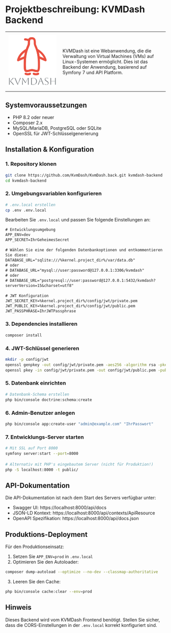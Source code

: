 # Projektbeschreibung: KVMDash Backend

<table style="border-collapse: collapse; width: 100%;">
    <tr>
        <td style="width: 150px; padding: 10px; vertical-align: middle;">
            <img src="https://github.com/KvmDash/.github/raw/main/profile/kvmdash.svg" alt="KvmDash Logo" style="max-width: 100%;">
        </td>
        <td style="padding: 10px; vertical-align: middle;">
            KVMDash ist eine Webanwendung, die die Verwaltung von Virtual Machines (VMs) auf Linux-Systemen ermöglicht. 
            Dies ist das Backend der Anwendung, basierend auf Symfony 7 und API Platform.</td>
    </tr>
</table>

## Systemvoraussetzungen

* PHP 8.2 oder neuer
* Composer 2.x
* MySQL/MariaDB, PostgreSQL oder SQLite
* OpenSSL für JWT-Schlüsselgenerierung

## Installation & Konfiguration

### 1. Repository klonen

```bash
git clone https://github.com/KvmDash/KvmDash.back.git kvmdash-backend
cd kvmdash-backend
```

### 2. Umgebungsvariablen konfigurieren

```bash
# .env.local erstellen
cp .env .env.local
```

Bearbeiten Sie `.env.local` und passen Sie folgende Einstellungen an:

```env
# Entwicklungsumgebung
APP_ENV=dev
APP_SECRET=IhrGeheimesSecret

# Wählen Sie eine der folgenden Datenbankoptionen und entkommentieren Sie diese:
DATABASE_URL="sqlite:///%kernel.project_dir%/var/data.db"
# oder
# DATABASE_URL="mysql://user:password@127.0.0.1:3306/kvmdash"
# oder
# DATABASE_URL="postgresql://user:password@127.0.0.1:5432/kvmdash?serverVersion=15&charset=utf8"

# JWT Konfiguration
JWT_SECRET_KEY=%kernel.project_dir%/config/jwt/private.pem
JWT_PUBLIC_KEY=%kernel.project_dir%/config/jwt/public.pem
JWT_PASSPHRASE=IhrJWTPassphrase
```

### 3. Dependencies installieren

```bash
composer install
```

### 4. JWT-Schlüssel generieren

```bash
mkdir -p config/jwt
openssl genpkey -out config/jwt/private.pem -aes256 -algorithm rsa -pkeyopt rsa_keygen_bits:4096
openssl pkey -in config/jwt/private.pem -out config/jwt/public.pem -pubout
```

### 5. Datenbank einrichten

```bash
# Datenbank-Schema erstellen
php bin/console doctrine:schema:create
```

### 6. Admin-Benutzer anlegen

```bash
php bin/console app:create-user "admin@example.com" "IhrPasswort"
```

### 7. Entwicklungs-Server starten

```bash
# Mit SSL auf Port 8000
symfony server:start --port=8000

# Alternativ mit PHP's eingebautem Server (nicht für Produktion!)
php -S localhost:8000 -t public/
```

## API-Dokumentation

Die API-Dokumentation ist nach dem Start des Servers verfügbar unter:
- Swagger UI: https://localhost:8000/api/docs
- JSON-LD Kontext: https://localhost:8000/api/contexts/ApiResource
- OpenAPI Spezifikation: https://localhost:8000/api/docs.json



## Produktions-Deployment

Für den Produktionseinsatz:

1. Setzen Sie `APP_ENV=prod` in `.env.local`
2. Optimieren Sie den Autoloader:
```bash
composer dump-autoload --optimize --no-dev --classmap-authoritative
```
3. Leeren Sie den Cache:
```bash
php bin/console cache:clear --env=prod
```

## Hinweis

Dieses Backend wird vom KVMDash Frontend benötigt. Stellen Sie sicher, dass die CORS-Einstellungen in der `.env.local` korrekt konfiguriert sind.